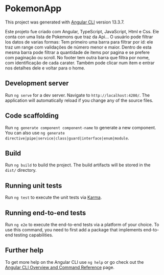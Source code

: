 # PokemonApp

This project was generated with [Angular CLI](https://github.com/angular/angular-cli) version 13.3.7.

Este projeto fue criado com Angular, TypeScript, JavaScript, Html e Css.
Ele conta con uma lista de Pokemons que traz da Api...
O usuário pode filtrar los datos de varias formas:
Tem primeiro uma barra para filtrar por id: ele traz um range com validações de número menor e maior. Dentro de esta mesma barra pode filtrar a quantidade de items por pagina e se prefere com paginação ou scroll.
No footer tem outra barra que filtra por nome, com identificação de cada carater.
Também pode clicar num item e entrar nos detalhes dele e voltar para o home.








## Development server

Run `ng serve` for a dev server. Navigate to `http://localhost:4200/`. The application will automatically reload if you change any of the source files.

## Code scaffolding

Run `ng generate component component-name` to generate a new component. You can also use `ng generate directive|pipe|service|class|guard|interface|enum|module`.

## Build

Run `ng build` to build the project. The build artifacts will be stored in the `dist/` directory.

## Running unit tests

Run `ng test` to execute the unit tests via [Karma](https://karma-runner.github.io).

## Running end-to-end tests

Run `ng e2e` to execute the end-to-end tests via a platform of your choice. To use this command, you need to first add a package that implements end-to-end testing capabilities.

## Further help

To get more help on the Angular CLI use `ng help` or go check out the [Angular CLI Overview and Command Reference](https://angular.io/cli) page.

